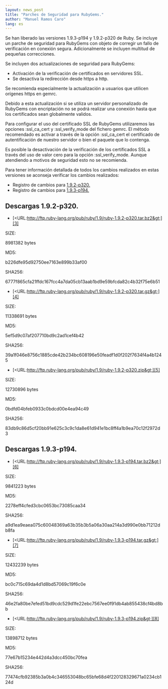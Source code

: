 ```yaml
---
layout: news_post
title: "Parches de Seguridad para RubyGems."
author: "Manuel Ramos Caro"
lang: es
---
```


Se han liberado las versiones 1.9.3-p194 y 1.9.2-p320 de Ruby. Se
incluye un parche de seguridad para RubyGems con objeto de corregir un
fallo de verificación en conexión segura. Adicionalmente se incluyen
multitud de pequeñas correcciones.

Se incluyen dos actualizaciones de seguridad para RubyGems:

* Activación de la verificación de certificados en servidores SSL.
* Se desactiva la redirección desde https a http.

Se recomienda especialmente la actualización a usuarios que utilicen
orígenes https en gemrc.

Debido a esta actualización si se utiliza un servidor personalizado de
RubyGems con encriptación no se podrá realizar una conexión hasta que
los certificados sean globalmente validos.

Para configurar el uso del certificado SSL de RubyGems utilizaremos las
opciones :ssl\_ca\_cert y :ssl\_verify\_mode del fichero gemrc. El
método recomendado es activar a través de la opción :ssl\_ca\_cert el
certificado de autentificación de nuestro servidor o bien el paquete que
lo contenga.

Es posible la desactivación de la verificación de los certificados SSL a
través del uso de valor cero para la opción :ssl\_verify\_mode. Aunque
atendiendo a motivos de seguridad esto no se recomienda.

Para tener información detallada de todos los cambios realizados en
estas versiones se aconseja verificar los cambios realizados:

* Registro de cambios para [1.9.2-p320.][1]
* Registro de cambios para [1.9.3-p194.][2]

## Descargas 1.9.2-p320.

* [&lt;URL:http://ftp.ruby-lang.org/pub/ruby/1.9/ruby-1.9.2-p320.tar.bz2&gt;][3]

SIZE:

8981382 bytes

MD5:

b226dfe95d92750ee7163e899b33af00

SHA256:

6777f865cfa21ffdc167fcc4a7da05cb13aab1bd9e59bfcda82c4b32f75e6b51

* [&lt;URL:http://ftp.ruby-lang.org/pub/ruby/1.9/ruby-1.9.2-p320.tar.gz&gt;][4]

SIZE:

11338691 bytes

MD5:

5ef5d9c07af207710bd9c2ad1cef4b42

SHA256:

39a1f046e8756c1885cde42b234bc608196e50feadf1d0f202f7634f4a4b1245

* [&lt;URL:http://ftp.ruby-lang.org/pub/ruby/1.9/ruby-1.9.2-p320.zip&gt;][5]

SIZE:

12730896 bytes

MD5:

0bdfd04bfeb0933c0bdcd00e4ea94c49

SHA256:

83db9c86d5cf20bb91e625c3c9c1da8e61d941e1bc8ff4a1b9ea70c12f2972d3

## Descargas 1.9.3-p194.

* [&lt;URL:http://ftp.ruby-lang.org/pub/ruby/1.9/ruby-1.9.3-p194.tar.bz2&gt;][6]

SIZE:

9841223 bytes

MD5:

2278eff4cfed3cbc0653bc73085caa34

SHA256:

a9d1ea9eaea075c60048369a63b35b3b5a06a30aa214a3d990e0bb71212db8fa

* [&lt;URL:http://ftp.ruby-lang.org/pub/ruby/1.9/ruby-1.9.3-p194.tar.gz&gt;][7]

SIZE:

12432239 bytes

MD5:

bc0c715c69da4d1d8bd57069c19f6c0e

SHA256:

46e2fa80be7efed51bd9cdc529d1fe22ebc7567ee0f91db4ab855438cf4bd8bb

* [&lt;URL:http://ftp.ruby-lang.org/pub/ruby/1.9/ruby-1.9.3-p194.zip&gt;][8]

SIZE:

13898712 bytes

MD5:

77e67b15234e442d4a3dcc450bc70fea

SHA256:

77474cfb92385b3a0b4c346553048bc65bfe68d4f220128329671a0234cb124d



[1]: http://svn.ruby-lang.org/repos/ruby/tags/v1_9_3_194/ChangeLog 
[2]: http://svn.ruby-lang.org/repos/ruby/tags/v1_9_2_320/ChangeLog 
[3]: http://ftp.ruby-lang.org/pub/ruby/1.9/ruby-1.9.2-p320.tar.bz2 
[4]: http://ftp.ruby-lang.org/pub/ruby/1.9/ruby-1.9.2-p320.tar.gz 
[5]: http://ftp.ruby-lang.org/pub/ruby/1.9/ruby-1.9.2-p320.zip 
[6]: http://ftp.ruby-lang.org/pub/ruby/1.9/ruby-1.9.3-p194.tar.bz2 
[7]: http://ftp.ruby-lang.org/pub/ruby/1.9/ruby-1.9.3-p194.tar.gz 
[8]: http://ftp.ruby-lang.org/pub/ruby/1.9/ruby-1.9.3-p194.zip 
